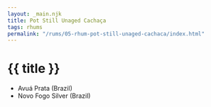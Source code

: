```yaml
---
layout: _main.njk
title: Pot Still Unaged Cachaça
tags: rhums
permalink: "/rums/05-rhum-pot-still-unaged-cachaca/index.html"
---
```

<!-- markdownlint-disable MD025 -->
# {{ title }}
<!-- markdownlint-disable MD025 -->

* Avuá Prata (Brazil)
* Novo Fogo Silver (Brazil)
